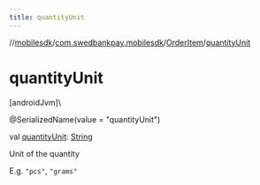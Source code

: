 ```yaml
---
title: quantityUnit
---
```

//[mobilesdk](../../../index.html)/[com.swedbankpay.mobilesdk](../index.html)/[OrderItem](index.html)/[quantityUnit](quantity-unit.html)



# quantityUnit



[androidJvm]\




@SerializedName(value = "quantityUnit")



val [quantityUnit](quantity-unit.html): [String](https://kotlinlang.org/api/latest/jvm/stdlib/kotlin/-string/index.html)



Unit of the quantity



E.g. <code>"pcs"</code>, <code>"grams"</code>




